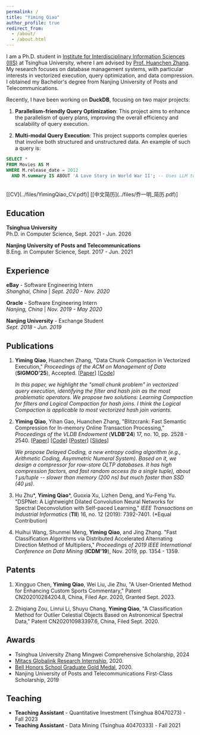 ```yaml
---
permalink: /
title: "Yiming Qiao"
author_profile: true
redirect_from: 
  - /about/
  - /about.html
---
```


I am a Ph.D. student in [Institute for Interdisciplinary Information Sciences (IIIS)](https://iiis.tsinghua.edu.cn/en/) at Tsinghua University, where I am advised by [Prof. Huanchen Zhang](https://people.iiis.tsinghua.edu.cn/~huanchen/). My research focuses on database management systems, with particular interests in vectorized execution, query optimization, and data compression. I obtained my Bachelor's degree from Nanjing University of Posts and Telecommunications. 

Recently, I have been working on **DuckDB**, focusing on two major projects:
1. **Parallelism-friendly Query Optimization**: This project aims to enhance the parallelism of query plans, improving the overall efficiency and scalability of query execution.

2. **Multi-modal Query Execution**: This project supports complex queries that involve both structured and unstructured data. An example of such a query is: 

```sql
SELECT * 
FROM Movies AS M 
WHERE M.release_date = 2012 
  AND M.summary IS ABOUT 'A Love Story in World War II'; -- Uses LLM to filter summaries
```

<br>
[[CV](../files/YimingQiao_CV.pdf)] [[中文简历](../files/乔一明_简历.pdf)]



Education
-----

**Tsinghua University**  
Ph.D. in Computer Science, Sept. 2021 - Jun. 2026

**Nanjing University of Posts and Telecommunications**  
B.Eng. in Computer Science, Sept. 2017 - Jun. 2021

Experience
-----
**eBay** - Software Engineering Intern  
*Shanghai, China* | *Sept. 2020 - Nov. 2020*

**Oracle** - Software Engineering Intern  
*Nanjing, China* | *Nov. 2019 - May 2020*

**Nanjing University** - Exchange Student  
*Sept. 2018 - Jun. 2019*


Publications
-----

1. **Yiming Qiao**, Huanchen Zhang, "Data Chunk Compaction in Vectorized Execution," *Proceedings of the ACM on Management of Data* (**SIGMOD’25**), Accepted.  [[Paper](../files/data-chunk-compaction-sigmod25.pdf)] [[Code](https://github.com/YimingQiao/Chunk-Compaction-in-Duckdb)]  

    *In this paper, we highlight the "small chunk problem" in vectorized query execution, identifying the filter and hash join as the most problematic operators. We propose two solutions: Learning Compaction for filters and Logical Compaction for hash joins. I think the Logical Compaction is applicable to most vectorized hash join variants.*

2. **Yiming Qiao**, Yihan Gao, Huanchen Zhang, "Blitzcrank: Fast Semantic Compression for In-memory Online Transaction Processing," *Proceedings of the VLDB Endowment* (**VLDB'24**) 17, no. 10, pp. 2528 - 2540.  [[Paper](../files/blitzcrank-vldb24.pdf)] [[Code](https://github.com/YimingQiao/Blitzcrank)] [[Poster](../files/blitz-vldb24-poster.pdf)] [[Slides](../files/YimingQiao%20-%20Blitzcrank.pdf)]

    *We propose Delayed Coding, a new entropy coding algorithm (e.g., Arithmetic Coding, Asymmetric Numeral System). Based on it, we design a compressor for row-store OLTP databases. It has high compression factors, and fast random access (to a single tuple), about 1 µs/tuple -- slower than memory (200 ns) but much faster than SSD (40 µs).*

3. Hu Zhu\*, **Yiming Qiao**\*, Guoxia Xu, Lizhen Deng, and Yu-Feng Yu. "DSPNet: A Lightweight Dilated Convolution Neural Networks for Spectral Deconvolution with Self-paced Learning," *IEEE Transactions on Industrial Informatics* (**TII**) 16, no. 12 (2019): 7392-7401. (*Equal Contribution)

4. Huihui Wang, Shunmei Meng, **Yiming Qiao**, and Jing Zhang. "Fast Classification Algorithms via Distributed Accelerated Alternating Direction Method of Multipliers," *Proceedings of 2019 IEEE International Conference on Data Mining* (**ICDM'19**), Nov. 2019, pp. 1354 - 1359. 

Patents
-----

1. Xingguo Chen, **Yiming Qiao**, Wei Liu, Jie Zhu, "A User-Oriented Method for Enhancing Custom Sports Commentary," Patent CN202010284204.8, China, Filed Apr. 2020, Granted Sept. 2023.

2. Zhiqiang Zou, Linrui Li, Shuyu Chang, **Yiming Qiao**, "A Classification Method for Outlier Celestial Objects Based on Astronomical Spectral Data," Patent CN202010983397.6, China, Filed Sept. 2020.


Awards
-----

- Tsinghua University Zhang Mingwei Comprehensive Scholarship, 2024
- [Mitacs Globalink Research Internship](https://www.mitacs.ca/our-programs/globalink-research-internship-students/), 2020.  
- [Bell Honors School Graduate Gold Medal](http://bhs.njupt.edu.cn/2014/0925/c4834a64225/page.htm), 2020.
- Nanjing University of Posts and Telecommunications First-Class Scholarship, 2019

Teaching
-----
- **Teaching Assistant** - Quantitative Investment (Tsinghua 80470273) - Fall 2023
- **Teaching Assistant** - Data Mining (Tsinghua 40470333) - Fall 2021
